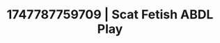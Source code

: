 ---
categories:
- Fantasy lover
- Glory hole
- Bukkake
- Shadow play
- Erotic gaze
image: /assets/images/1747787759709.jpg
layout: post
seo:
  description: Featured content with exclusive Scat Fetish, ABDL Play. HD images available.
  keywords: Scat Fetish, ABDL Play
  og_image: /assets/images/1747787759709.jpg
  schema_type: VisualArtwork
tags:
- ABDL Play
- Scat Fetish
- '#1747787759709'
title: 1747787759709 | Scat Fetish ABDL Play
---